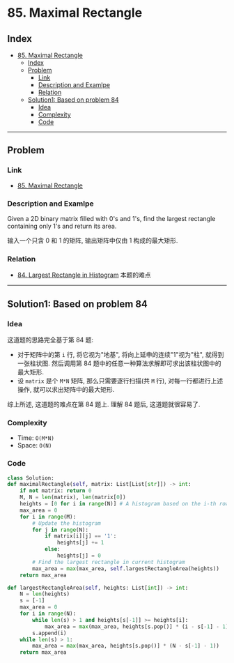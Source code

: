 # 85. Maximal Rectangle

## Index

- [85. Maximal Rectangle](#85-maximal-rectangle)
  - [Index](#index)
  - [Problem](#problem)
    - [Link](#link)
    - [Description and Examlpe](#description-and-examlpe)
    - [Relation](#relation)
  - [Solution1: Based on problem 84](#solution1-based-on-problem-84)
    - [Idea](#idea)
    - [Complexity](#complexity)
    - [Code](#code)

----

## Problem

### Link

- [85. Maximal Rectangle][1]

### Description and Examlpe

Given a 2D binary matrix filled with 0's and 1's, find the largest rectangle containing only 1's and return its area.

输入一个只含 0 和 1 的矩阵, 输出矩阵中仅由 1 构成的最大矩形.

### Relation

- [84. Largest Rectangle in Histogram][2] 本题的难点

----

## Solution1: Based on problem 84

### Idea

这道题的思路完全基于第 84 题:

- 对于矩阵中的第 `i` 行, 将它视为"地基", 将向上延申的连续"1"视为"柱", 就得到一张柱状图. 然后调用第 84 题中的任意一种算法求解即可求出该柱状图中的最大矩形.
- 设 `matrix` 是个 `M*N` 矩阵, 那么只需要逐行扫描(共 `M` 行), 对每一行都进行上述操作, 就可以求出矩阵中的最大矩形.

综上所述, 这道题的难点在第 84 题上. 理解 84 题后, 这道题就很容易了.

### Complexity

- Time: `O(M*N)`
- Space: `O(N)`

### Code

```python
class Solution:
def maximalRectangle(self, matrix: List[List[str]]) -> int:
    if not matrix: return 0
    M, N = len(matrix), len(matrix[0])
    heights = [0 for i in range(N)] # A histogram based on the i-th row
    max_area = 0
    for i in range(M):
        # Update the histogram
        for j in range(N):
            if matrix[i][j] == '1':
                heights[j] += 1
            else:
                heights[j] = 0
        # Find the largest rectangle in current histogram
        max_area = max(max_area, self.largestRectangleArea(heights))
    return max_area

def largestRectangleArea(self, heights: List[int]) -> int:
    N = len(heights)
    s = [-1]
    max_area = 0
    for i in range(N):
        while len(s) > 1 and heights[s[-1]] >= heights[i]:
            max_area = max(max_area, heights[s.pop()] * (i - s[-1] - 1))
        s.append(i)
    while len(s) > 1:
        max_area = max(max_area, heights[s.pop()] * (N - s[-1] - 1))
    return max_area
```

[1]: https://leetcode.com/problems/maximal-rectangle/
[2]: ./84.largest-rectanglein-histogram.md

